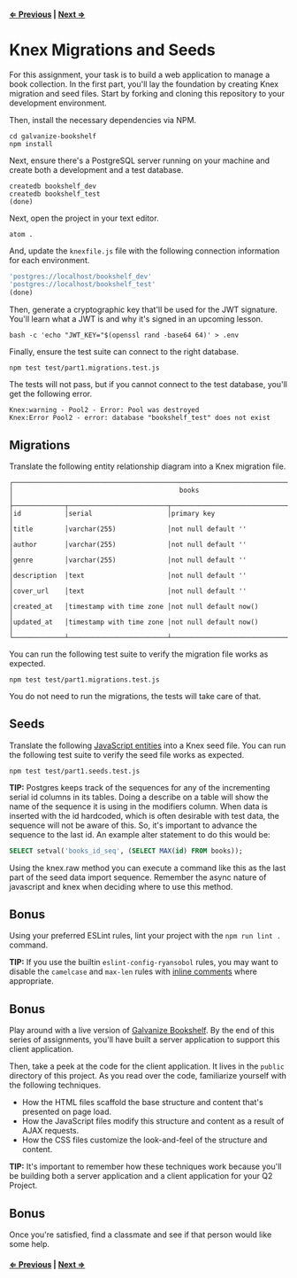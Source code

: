 #### [⇐ Previous](README.md) | [Next ⇒](2_express_knex.md)

# Knex Migrations and Seeds

For this assignment, your task is to build a web application to manage a book collection. In the first part, you'll lay the foundation by creating Knex migration and seed files. Start by forking and cloning this repository to your development environment.

Then, install the necessary dependencies via NPM.

```shell
cd galvanize-bookshelf
npm install
```

Next, ensure there's a PostgreSQL server running on your machine and create both a development and a test database.

```shell
createdb bookshelf_dev
createdb bookshelf_test
(done)
```

Next, open the project in your text editor.

```shell
atom .
```

And, update the `knexfile.js` file with the following connection information for each environment.

```javascript
'postgres://localhost/bookshelf_dev'
'postgres://localhost/bookshelf_test'
(done)
```

Then, generate a cryptographic key that'll be used for the JWT signature. You'll learn what a JWT is and why it's signed in an upcoming lesson.

```shell
bash -c 'echo "JWT_KEY="$(openssl rand -base64 64)' > .env
```

Finally, ensure the test suite can connect to the right database.

```shell
npm test test/part1.migrations.test.js
```

The tests will not pass, but if you cannot connect to the test database, you'll get the following error.

```text
Knex:warning - Pool2 - Error: Pool was destroyed
Knex:Error Pool2 - error: database "bookshelf_test" does not exist
```

## Migrations

Translate the following entity relationship diagram into a Knex migration file.

```text
┌──────────────────────────────────────────────────────────────────────────────────────────┐
│                                          books                                           │
├─────────────┬─────────────────────────┬──────────────────────────────────────────────────┤
│id           │serial                   │primary key                                       │
│title        │varchar(255)             │not null default ''                               │
│author       │varchar(255)             │not null default ''                               │
│genre        │varchar(255)             │not null default ''                               │
│description  │text                     │not null default ''                               │
│cover_url    │text                     │not null default ''                               │
│created_at   │timestamp with time zone │not null default now()                            │
│updated_at   │timestamp with time zone │not null default now()                            │
└─────────────┴─────────────────────────┴──────────────────────────────────────────────────┘
```

You can run the following test suite to verify the migration file works as expected.

```shell
npm test test/part1.migrations.test.js
```

You do not need to run the migrations, the tests will take care of that.

## Seeds

Translate the following [JavaScript entities](https://gist.github.com/ryansobol/fb74ad1e3090b1ce5abdc0d30ae154e8) into a Knex seed file. You can run the following test suite to verify the seed file works as expected.

```shell
npm test test/part1.seeds.test.js
```

**TIP:** Postgres keeps track of the sequences for any of the incrementing serial id columns in its tables.  Doing a describe on a table will show the name of the sequence it is using in the modifiers column.  When data is inserted with the id hardcoded, which is often desirable with test data, the sequence will not be aware of this.  So, it's important to advance the sequence to the last id.  An example alter statement to do this would be:

```sql  
SELECT setval('books_id_seq', (SELECT MAX(id) FROM books));
```

Using the knex.raw method you can execute a command like this as the last part of the seed data import sequence.  Remember the async nature of javascript and knex when deciding where to use this method.

## Bonus

Using your preferred ESLint rules, lint your project with the `npm run lint .` command.

**TIP:** If you use the builtin `eslint-config-ryansobol` rules, you may want to disable the `camelcase` and `max-len` rules with [inline comments](http://eslint.org/docs/user-guide/configuring#disabling-rules-with-inline-comments) where appropriate.

## Bonus

Play around with a live version of [Galvanize Bookshelf](https://ryansobol-galvanize-bookshelf.herokuapp.com). By the end of this series of assignments, you'll have built a server application to support this client application.

Then, take a peek at the code for the client application. It lives in the `public` directory of this project. As you read over the code, familiarize yourself with the following techniques.

- How the HTML files scaffold the base structure and content that's presented on page load.
- How the JavaScript files modify this structure and content as a result of AJAX requests.
- How the CSS files customize the look-and-feel of the structure and content.

**TIP:** It's important to remember how these techniques work because you'll be building both a server application and a client application for your Q2 Project.

## Bonus

Once you're satisfied, find a classmate and see if that person would like some help.

#### [⇐ Previous](README.md) | [Next ⇒](2_express_knex.md)

